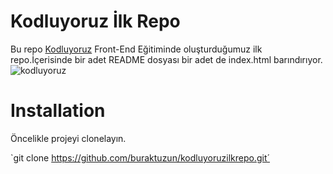# Kodluyoruz İlk Repo
Bu repo [Kodluyoruz](https://www.kodluyoruz.org/) Front-End Eğitiminde oluşturduğumuz ilk repo.İçerisinde bir adet README dosyası bir adet de index.html barındırıyor.
![kodluyoruz](https://user-images.githubusercontent.com/69569611/150382541-81b9e75a-d756-45a9-8fac-c4a633b98e0e.png)
# Installation
Öncelikle projeyi clonelayın.

`git clone https://github.com/buraktuzun/kodluyoruzilkrepo.git´

